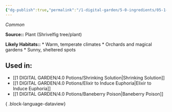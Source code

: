 ```yaml
---
{"dg-publish":true,"permalink":"/1-digital-garden/5-0-ingredients/05-1-plants/shrivelfigs-bundle-of/","tags":["ingredient","common"]}
---
```


*Common*

**Source::** Plant (Shrivelfig tree/plant)

**Likely Habitats::** * Warm, temperate climates * Orchards and magical gardens * Sunny, sheltered spots

## Used in:

- [[1 DIGITAL GARDEN/4.0 Potions/Shrinking Solution\|Shrinking Solution]]
- [[1 DIGITAL GARDEN/4.0 Potions/Elixir to Induce Euphoria\|Elixir to Induce Euphoria]]
- [[1 DIGITAL GARDEN/4.0 Potions/Baneberry Poison\|Baneberry Poison]]

{ .block-language-dataview}

